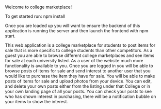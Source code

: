Welcome to college marketplace!

To get started run: npm install

Once you are loaded up you will want to ensure the backend of this application is running the server and then launch the frontend with npm start.

This web application is a college marketplace for students to post items for sale that is more specific to college students than other competitors.
As a guest you are able to browse different college marketplaces and see items for sale at each university listed.
As a user of the website much more functionality is available to you. Once you are logged in you will be able to browse posts of items for sale and send interest to another user that you would like to purchase the item they have for sale.
You will be able to make posts of items for sale and upload photos from your device.
You can edit, and delete your own posts either from the listing under that College or in your own landing page of all your posts.
You can check your posts to see who has shown interest in purchasing, there will be a notification bubble on your items to show the interest.
